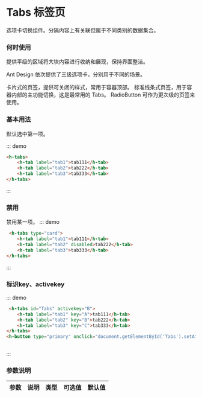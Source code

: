 # Tabs 标签页

选项卡切换组件。分隔内容上有关联但属于不同类别的数据集合。


### 何时使用
提供平级的区域将大块内容进行收纳和展现，保持界面整洁。

Ant Design 依次提供了三级选项卡，分别用于不同的场景。

卡片式的页签，提供可关闭的样式，常用于容器顶部。
标准线条式页签，用于容器内部的主功能切换，这是最常用的 Tabs。
RadioButton 可作为更次级的页签来使用。

### 基本用法
默认选中第一项。

::: demo
```html
<h-tabs>
    <h-tab label="tab1">tab111</h-tab>
    <h-tab label="tab2">tab222</h-tab>
    <h-tab label="tab3">tab333</h-tab>
</h-tabs>

```
:::

### 禁用
禁用某一项。
::: demo
```html
 <h-tabs type="card">
    <h-tab label="tab1">tab111</h-tab>
    <h-tab label="tab2" disabled>tab222</h-tab>
    <h-tab label="tab3">tab333</h-tab>
</h-tabs>

```
:::

### 标识key、activekey
::: demo
```html
 <h-tabs id="Tabs" activekey="B">
    <h-tab label="tab1" key="A">tab111</h-tab>
    <h-tab label="tab2" key="B">tab222</h-tab>
    <h-tab label="tab3" key="C">tab333</h-tab>
</h-tabs>
<h-button type="primary" onclick="document.getElementById('Tabs').setAttribute('activekey', 'C')">跳转tab3</h-button>
                    
```
:::
### 参数说明

|参数|说明|类型|可选值|默认值
|:--|:--|:--|:-----|:---